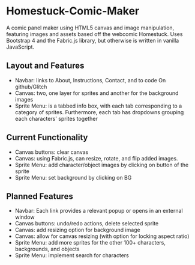 # Homestuck-Comic-Maker

A comic panel maker using HTML5 canvas and image manipulation, featuring images and assets based off the webcomic Homestuck. Uses Bootstrap 4 and the Fabric.js library, but otherwise is written in vanilla JavaScript. 

Layout and Features
------
- Navbar: links to About, Instructions, Contact, and to code On github/Glitch
- Canvas: two, one layer for sprites and another for the background images
- Sprite Menu: is a tabbed info box, with each tab corresponding to a category of sprites. Furthermore, each tab has dropdowns grouping each characters' sprites together

Current Functionality
------
- Canvas buttons: clear canvas
- Canvas: using Fabric.js, can resize, rotate, and flip added images. 
- Sprite Menu: add character/object images by clicking on button of the sprite
- Sprite Menu: set background by clicking on BG

Planned Features
------
- Navbar: Each link provides a relevant popup or opens in an external window
- Canvas buttons: undo/redo actions, delete selected sprite
- Canvas: add resizing option for background image
- Canvas: allow for canvas resizing (with option for locking aspect ratio)
- Sprite Menu: add more sprites for the other 100+ characters, backgrounds, and objects
- Sprite Menu: implement search for characters
